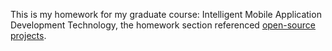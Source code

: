 This is my homework for my graduate course: Intelligent Mobile Application Development Technology, the homework section referenced [open-source projects](https://github.com/wang-jiayi0111/tallybook_notepad).
